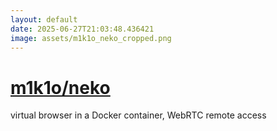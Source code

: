 ```yaml
---
layout: default
date: 2025-06-27T21:03:48.436421
image: assets/m1k1o_neko_cropped.png
---
```


# [m1k1o/neko](https://github.com/m1k1o/neko)

virtual browser in a Docker container, WebRTC remote access
